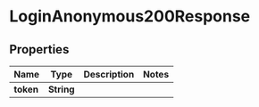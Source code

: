 

# LoginAnonymous200Response


## Properties

| Name | Type | Description | Notes |
|------------ | ------------- | ------------- | -------------|
|**token** | **String** |  |  |



